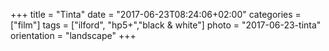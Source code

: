 +++
title = "Tinta"
date = "2017-06-23T08:24:06+02:00"
categories = ["film"]
tags = ["ilford", "hp5+","black & white"]
photo = "2017-06-23-tinta"
orientation = "landscape"
+++
